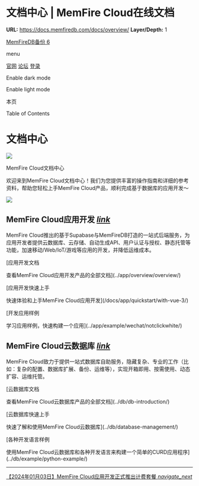 # 文档中心 | MemFire Cloud在线文档

**URL:** https://docs.memfiredb.com/docs/overview/
**Layer/Depth:** 1

[MemFireDB备份 6](/)

menu

[官网](https://memfiredb.com/)
[论坛](https://community.memfiredb.com/)
[登录](https://cloud.memfiredb.com/auth/login)

Enable dark mode

Enable light mode

本页

Table of Contents

# 文档中心

![](../img/index_background.svg)

MemFire Cloud文档中心

欢迎来到MemFire Cloud文档中心！我们为您提供丰富的操作指南和详细的参考资料，帮助您轻松上手MemFire
Cloud产品，顺利完成基于数据库的应用开发～

![](../img/index_picture.png)

## MemFire Cloud应用开发 [*link*](#memfire-cloud%e5%ba%94%e7%94%a8%e5%bc%80%e5%8f%91)

MemFire Cloud推出的基于Supabase与MemFireDB打造的一站式后端服务，为应用开发者提供云数据库、云存储、自动生成API、用户认证与授权、静态托管等功能，加速移动/Web/IoT/游戏等应用的开发，并降低运维成本。

[应用开发文档

查看MemFire Cloud应用开发产品的全部文档](../app/overview/overview/)

[应用开发快速上手

快速体验和上手MemFire Cloud应用开发](/docs/app/quickstart/with-vue-3/)

[开发应用样例

学习应用样例，快速构建一个应用](../app/example/wechat/notclickwhite/)

## MemFire Cloud云数据库 [*link*](#memfire-cloud%e4%ba%91%e6%95%b0%e6%8d%ae%e5%ba%93)

MemFire Cloud致力于提供一站式数据库自助服务，隐藏复杂、专业的工作（比如：复杂的配置、数据库扩展、备份、运维等），实现开箱即用、按需使用、动态扩容、运维托管。

[云数据库文档

查看MemFire Cloud云数据库产品的全部文档](../db/db-introduction/)

[云数据库快速上手

快速了解和使用MemFire Cloud云数据库](../db/database-management/)

[各种开发语言样例

使用MemFire Cloud云数据库和各种开发语言来构建一个简单的CURD应用程序](../db/example/python-example/)

---

[【2024年01月03日】MemFire Cloud应用开发正式推出计费套餐 *navigate\_next*](/docs/announcement/bulletin/bulletins/)